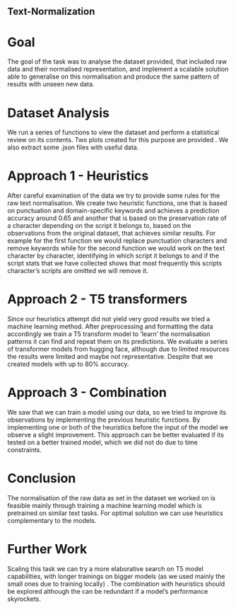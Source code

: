 ## Text-Normalization
# Goal 
The goal of the task was to analyse the dataset provided, that included raw data and their normalised representation, and implement a scalable solution able to generalise on this normalisation and produce the same pattern of results with unseen new data.

# Dataset Analysis
We run a series of functions to view the dataset and perform a statistical review on its contents. Two plots created for this purpose are provided . We also extract some .json files with useful data.

# Approach 1 - Heuristics
After careful examination of the data we try to provide some rules for the raw text normalisation. We create two heuristic functions, one that is based on punctuation and domain-specific keywords and achieves a prediction accuracy around 0.65 and another that is based on the preservation rate of a character depending on the script it belongs to, based on the observations from the original dataset, that achieves similar results. For example for the first function we would replace punctuation characters and remove keywords while for the second function we would work on the text character by character, identifying in which script it belongs to and if the script stats that we have collected shows that most frequently this scripts character’s scripts are omitted we will remove it.

# Approach 2 - T5 transformers
Since our heuristics attempt did not yield very good results we tried a machine learning method. After preprocessing and formatting the data accordingly we train a T5 transform model to ‘learn’ the normalisation patterns it can find and repeat them on its predictions. We evaluate a series of transformer models from hugging face, although due to limited resources the results were limited and maybe not representative. Despite that we created models with up to 80% accuracy.

# Approach 3 - Combination
We saw that we can train a model using our data, so we tried to improve its observations by implementing the previous heuristic functions. By implementing one or both of the heuristics before the input of the model we observe a slight improvement. This approach can be better evaluated if its tested on a better trained model, which we did not do due to time constraints.

# Conclusion
The normalisation of the raw data as set in the dataset we worked on is feasible mainly through training a machine learning model which is pretrained on similar text tasks. For optimal solution we can use heuristics complementary to the models.

# Further Work
Scaling this task we can try a more elaborative search on T5 model capabilities, with longer trainings on bigger models (as we used mainly the small ones due to training locally) . The combination with heuristics should be explored although the can be redundant if a model’s performance skyrockets.
